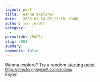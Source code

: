 ```yaml
---
layout: post
title:  Wanna explore?
date:   2023-01-24 07:12:50 -0400
author: joe jenett
category:
  -  
permalink: /5001/
slug: 5001
summary:
comments: false
---
```

Wanna explore? Try a random <a href="https://directory.joejenett.com/random/">starting point</a><br><small>https://directory.joejenett.com/random/</small><br>Enjoy!


<a href="https://brid.gy/publish/mastodon"></a>